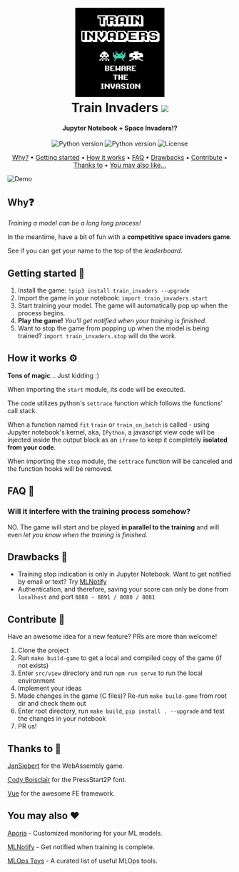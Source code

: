 <h1 align="center">
  <br>
  <img src="https://raw.githubusercontent.com/aporia-ai/TrainInvaders/main/src/assets/logo.png" alt="TrainInvaders" width="200">
  <br>
    Train Invaders
    <a href="https://twitter.com/intent/tweet?text=Jupyter%20Notebook%20%2B%20Space%20Invaders%3F!%20Something%20fun%20to%20do%20while%20training%20your%20model%20%F0%9F%91%BE&url=https://github.com/aporia-ai/TrainInvaders&hashtags=MachineLearning,JupyterNotebook,DataScience,TrainInvaders" target="_blank">
        <img src="https://img.shields.io/badge/Twitter-1DA1F2?style=for-the-badge&logo=twitter&logoColor=white" width="70">
    </a>
</h1>

<h4 align="center">Jupyter Notebook + Space Invaders!?</h4>

<p align="center">
  <img src="https://img.shields.io/badge/python-+3.6-blue.svg"
         alt="Python version">
  <img src="https://img.shields.io/badge/contributions-welcome-orange.svg"
         alt="Python version">
  <img src="https://img.shields.io/badge/license-MIT-green.svg"
         alt="License">
</p>

<p align="center">
  <a href="#why">Why?</a> •
  <a href="#getting-started-">Getting started</a> •
  <a href="#how-it-works-%EF%B8%8F">How it works</a> •
  <a href="#faq-">FAQ</a> •
  <a href="#drawbacks-">Drawbacks</a> •
  <a href="#contribute-">Contribute</a> •
  <a href="#thanks-to-">Thanks to</a> •
  <a href="#you-may-also-%EF%B8%8F">You may also like...</a>
</p>

![Demo](https://raw.githubusercontent.com/aporia-ai/TrainInvaders/main/src/assets/demo.gif)

## Why❓
*Training a model can be a long long process!*

In the meantime, have a bit of fun with a **competitive space invaders game**.

See if you can get your name to the top of the *leaderboard*.

## Getting started 🏁
1. Install the game:
`!pip3 install train_invaders --upgrade`
2. Import the game in your notebook:
`import train_invaders.start`
3. Start training your model. The game will automatically pop up when the process begins.
4. **Play the game!** *You'll get notified when your training is finished*.
5. Want to stop the game from popping up when the model is being trained?
`import train_invaders.stop` will do the work.

## How it works ⚙️
**Tons of magic**... Just kidding :)

When importing the `start` module, its code will be executed.

The code utilizes python's `settrace` function which follows the functions' call stack.

When a function named `fit` `train` or `train_on_batch` is called - using Jupyter notebook's kernel, aka, `IPython`, a javascript view code will be injected inside the output block as an `iframe` to keep it completely **isolated from your code**.

When importing the `stop` module, the `settrace` function will be canceled and the function hooks will be removed.

## FAQ 🙋
### Will it interfere with the training process somehow?

NO. The game will start and be played **in parallel to the training** and will even *let you know when the training is finished*.

## Drawbacks 🥺
* Training stop indication is only in Jupyter Notebook. Want to get notified by email or text? Try [MLNotify](https://mlnotify.aporia.com/?utm_source=train-invaders&utm_medium=docs&utm_campaign=train-invaders)
* Authentication, and therefore, saving your score can only be done from `localhost` and port `8888 - 8891 / 8080 / 8081`

## Contribute 🤝
Have an awesome idea for a new feature? PRs are more than welcome!

1. Clone the project
2. Run `make build-game` to get a local and compiled copy of the game (if not exists)
2. Enter `src/view` directory and run `npm run serve` to run the local environment
2. Implement your ideas
3. Made changes in the game (C files)? Re-run `make build-game` from root dir and check them out
5. Enter root directory, run `make build`, `pip install . --upgrade` and test the changes in your notebook
6. PR us!

## Thanks to 🙏
[JanSiebert](https://github.com/JanSiebert/wasm-space-invaders) for the WebAssembly game.

[Cody Boisclair](https://github.com/codeman38) for the PressStart2P font.

[Vue](https://github.com/vuejs/vue) for the awesome FE framework.

## You may also ❤️
[Aporia](https://www.aporia.com?utm_source=github&utm_medium=github&utm_campaign=train_invaders) - Customized monitoring for your ML models.

[MLNotify](https://www.mlnotify.aporia.com?utm_source=github&utm_medium=github&utm_campaign=train_invaders) - Get notified when training is complete.

[MLOps Toys](https://www.mlops.toys?utm_source=github&utm_medium=github&utm_campaign=train_invaders) - A curated list of useful MLOps tools.
